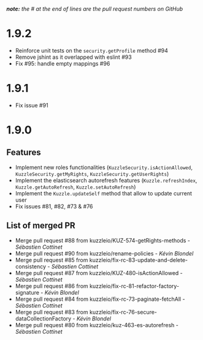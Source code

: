 *__note:__ the # at the end of lines are the pull request numbers on GitHub*

# 1.9.2

* Reinforce unit tests on the `security.getProfile` method #94
* Remove jshint as it overlapped with eslint #93
* Fix #95: handle empty mappings #96

# 1.9.1

* Fix issue #91

# 1.9.0

## Features
* Implement new roles functionalities (`KuzzleSecurity.isActionAllowed`, `KuzzleSecurity.getMyRights`, `KuzzleSecurity.getUserRights`)
* Implement the elasticsearch autorefresh features (`Kuzzle.refreshIndex`, `Kuzzle.getAutoRefresh`, `Kuzzle.setAutoRefresh`)
* Implement the `Kuzzle.updateSelf` method that allow to update current user
* Fix issues #81, #82, #73 & #76

## List of merged PR
* Merge pull request #88 from kuzzleio/KUZ-574-getRights-methods - _Sébastien Cottinet_
* Merge pull request #90 from kuzzleio/rename-policies - _Kévin Blondel_
* Merge pull request #85 from kuzzleio/fix-rc-83-update-and-delete-consistency - _Sébastien Cottinet_
* Merge pull request #87 from kuzzleio/KUZ-480-isActionAllowed - _Sébastien Cottinet_
* Merge pull request #86 from kuzzleio/fix-rc-81-refactor-factory-signature - _Kévin Blondel_
* Merge pull request #84 from kuzzleio/fix-rc-73-paginate-fetchAll - _Sébastien Cottinet_
* Merge pull request #83 from kuzzleio/fix-rc-76-secure-dataCollectionFactory - _Kévin Blondel_
* Merge pull request #80 from kuzzleio/kuz-463-es-autorefresh - _Sébastien Cottinet_
